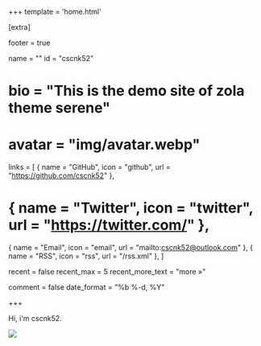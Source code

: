 +++
template = 'home.html'

[extra]

footer = true

name = ""
id = "cscnk52"
# bio = "This is the demo site of zola theme serene"
# avatar = "img/avatar.webp"
links = [
  { name = "GitHub", icon = "github", url = "https://github.com/cscnk52" },
  # { name = "Twitter", icon = "twitter", url = "https://twitter.com/<your-username>" },
  { name = "Email", icon = "email", url = "mailto:cscnk52@outlook.com" },
  { name = "RSS", icon = "rss", url = "/rss.xml" },
]

recent = false
recent_max = 5
recent_more_text = "more »"

comment = false
date_format = "%b %-d, %Y"

+++

Hi, i'm cscnk52.

![](/icon/Written-By-a-Human-Not-By-AI-Badge-black.svg)
